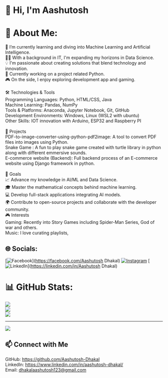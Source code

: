 # 👋 Hi, I'm Aashutosh

# 💫 About Me:
🌱 I’m currently learning and diving into Machine Learning and Artificial Intelligence.<br>👨‍🎓 With a background in IT, I'm expanding my horizons in Data Science.<br>💡 I'm passionate about creating solutions that blend technology and innovation.<br>🚀 Currently working on a project related Python.<br>🎮 On the side, I enjoy exploring development app and gaming.<br><br>🛠️ Technologies & Tools<br>Programming Languages: Python, HTML/CSS, Java<br>Machine Learning: Pandas, NumPy<br>Tools & Platforms: Anaconda, Jupyter Notebook, Git, GitHub<br>Development Environments: Windows, Linux (WSL2 with ubuntu)<br>Other Skills: IOT innovation with Arduino, ESP32 and Raspberry PI<br><br>🔭 Projects<br>PDF-to-image-converter-using-python-pdf2image: A tool to convert PDF files into images using Python.<br>Snake Game : A fun to play snake game created with turtle library in python along with different emmersive sounds.<br>E-commerce website (Backend): Full backend process of an E-commerce website using Django framework in python.<br><br>🎯 Goals<br>📈 Advance my knowledge in AI/ML and Data Science.<br>🎓 Master the mathematical concepts behind machine learning.<br>💻 Develop full-stack applications integrating AI models.<br>🌍 Contribute to open-source projects and collaborate with the developer community.<br>🎮 Interests<br>Gaming: Recently into Story Games including Spider-Man Series, God of war and others.<br>Music: I love curating playlists,


## 🌐 Socials:
[![Facebook](https://img.shields.io/badge/Facebook-%231877F2.svg?logo=Facebook&logoColor=white)](https://facebook.com/Aashutosh Dhakal) [![Instagram](https://img.shields.io/badge/Instagram-%23E4405F.svg?logo=Instagram&logoColor=white)](https://instagram.com/aashutosh_dhakal) [![LinkedIn](https://img.shields.io/badge/LinkedIn-%230077B5.svg?logo=linkedin&logoColor=white)](https://linkedin.com/in/Aashutosh Dhakal) 
# 📊 GitHub Stats:
![](https://github-readme-stats.vercel.app/api?username=Aashutosh-Dhakal&theme=dracula&hide_border=false&include_all_commits=false&count_private=true)<br/>
![](https://github-readme-streak-stats.herokuapp.com/?user=Aashutosh-Dhakal&theme=dracula&hide_border=false)<br/>
![](https://github-readme-stats.vercel.app/api/top-langs/?username=Aashutosh-Dhakal&theme=dracula&hide_border=false&include_all_commits=false&count_private=true&layout=compact)

---
[![](https://visitcount.itsvg.in/api?id=Aashutosh-Dhakal&icon=0&color=0)](https://visitcount.itsvg.in)

<!-- Proudly created with GPRM ( https://gprm.itsvg.in ) -->

## 📫  Connect with Me
GitHub: https://github.com/Aashutosh-Dhakal<br/>
LinkedIn: https://www.linkedin.com/in/aashutosh-dhakal/<br/>
Email: dhakalaashutosh123@gmail.com<br/>
